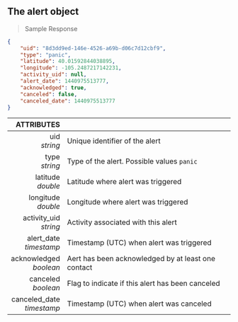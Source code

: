 ## The alert object
> Sample Response

```json
{
    "uid": "8d3dd9ed-146e-4526-a69b-d06c7d12cbf9",
    "type": "panic",
    "latitude": 40.01592844038895,
    "longitude": -105.2487217142231,
    "activity_uid": null,
    "alert_date": 1440975513777,
    "acknowledged": true,
    "canceled": false,
    "canceled_date": 1440975513777
}
```

ATTRIBUTES||
---------:        | -----------
uid <br>*string*   | Unique identifier of the alert
type <br>*string*  | Type of the alert. Possible values `panic`
latitude <br>*double*  | Latitude where alert was triggered
longitude <br>*double*  | Longitude where alert was triggered
activity_uid <br>*string*  | Activity associated with this alert
alert_date <br>*timestamp*  | Timestamp (UTC) when alert was triggered
acknowledged <br>*boolean*  | Aert has been acknowledged by at least one contact
canceled <br>*boolean*  | Flag to indicate if this alert has been canceled
canceled_date <br>*timestamp*  | Timestamp (UTC) when alert was canceled
